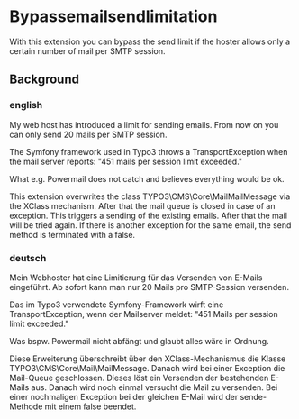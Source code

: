 # Bypassemailsendlimitation
With this extension you can bypass the send limit if the hoster allows only a certain number of mail per SMTP session.


## Background
### english
My web host has introduced a limit for sending emails. From now on you can only send 20 mails per SMTP session. 

The Symfony framework used in Typo3 throws a TransportException when the mail server reports: "451 mails per session limit exceeded." 

What e.g. Powermail does not catch and believes everything would be ok. 

This extension overwrites the class TYPO3\CMS\Core\MailMailMessage via the XClass mechanism. After that the mail queue is closed in case of an exception. This triggers a sending of the existing emails. After that the mail will be tried again. If there is another exception for the same email, the send method is terminated with a false. 

### deutsch
Mein Webhoster hat eine Limitierung für das Versenden von E-Mails eingeführt. Ab sofort kann man nur 20 Mails pro SMTP-Session versenden. 

Das im Typo3 verwendete Symfony-Framework wirft eine TransportException, wenn der Mailserver meldet: "451 Mails per session limit exceeded." 

Was bspw. Powermail nicht abfängt und glaubt alles wäre in Ordnung. 

Diese Erweiterung überschreibt über den XClass-Mechanismus die Klasse TYPO3\CMS\Core\Mail\MailMessage. Danach wird bei einer Exception die Mail-Queue geschlossen. Dieses löst ein Versenden der bestehenden E-Mails aus. Danach wird noch einmal versucht die Mail zu versenden. Bei einer nochmaligen Exception bei der gleichen E-Mail wird der sende-Methode mit einem false beendet. 
